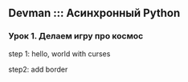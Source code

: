 ## Devman :::  Асинхронный Python 
### Урок 1. Делаем игру про космос 
step 1:
hello, world with curses

step2: 
add border

